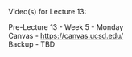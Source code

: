 Video(s) for Lecture 13:

Pre-Lecture 13 - Week 5 - Monday  
Canvas - https://canvas.ucsd.edu/  
Backup - TBD
